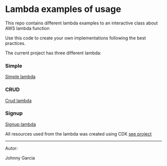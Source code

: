 # Lambda examples of usage

This repo contains different lambda examples to an interactive class about AWS lambda function 

Use this code to create your own implementations following the best practices.


The current project has three different lambda:

### Simple

[Simple lambda](docs/simple-lambda.svg)


### CRUD 

[Crud lambda](docs/crud-lambda.svg)


### Signup

[Signup lambda](docs/signup-lambda.svg)


All resources used from the lambda was created using CDK [see project](infra/)

--- 

Autor:

Johnny Garcia